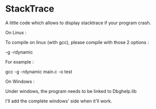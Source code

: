 StackTrace
==========

A little code which allows to display stacktrace if your program crash.


On Linux :


To compile on linux (with gcc), please compile with those 2 options :

-g -rdynamic

For example :

gcc -g -rdynamic main.c -o test


On Windows :

Under windows, the program needs to be linked to Dbghelp.lib

I'll add the complete windows' side when it'll work.
